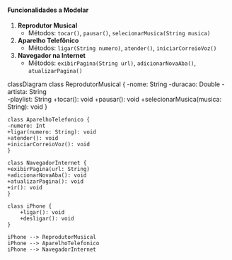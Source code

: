 #### Funcionalidades a Modelar
1. **Reprodutor Musical**
   - Métodos: `tocar()`, `pausar()`, `selecionarMusica(String musica)`
2. **Aparelho Telefônico**
   - Métodos: `ligar(String numero)`, `atender()`, `iniciarCorreioVoz()`
3. **Navegador na Internet**
   - Métodos: `exibirPagina(String url)`, `adicionarNovaAba()`, `atualizarPagina()`

classDiagram
    class ReprodutorMusical {
     -nome: String
     -duracao: Double
     -artista: String  
     -playlist: String
     +tocar(): void
     +pausar(): void
     +selecionarMusica(musica: String): void
    }

    class AparelhoTelefonico {
    -numero: Int
    +ligar(numero: String): void  
    +atender(): void
    +iniciarCorreioVoz(): void
    }

    class NavegadorInternet {
    +exibirPagina(url: String)
    +adicionarNovaAba(): void
    +atualizarPagina(): void
    +ir(): void
    }

    class iPhone {
        +ligar(): void
        +desligar(): void
    }

    iPhone --> ReprodutorMusical
    iPhone --> AparelhoTelefonico
    iPhone --> NavegadorInternet
